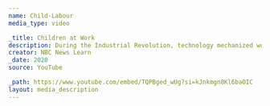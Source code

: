```yaml
---
name: Child-Labour
media_type: video

_title: Children at Work
description: During the Industrial Revolution, technology mechanized work that was previously done by hand. Factory owners to employ as many people as possible, including children.
creator: NBC News Learn
_date: 2020
source: YouTube

_path: https://www.youtube.com/embed/TQPBged_wUg?si=kJnkmgn8Kl6baOIC
layout: media_description
---
```

